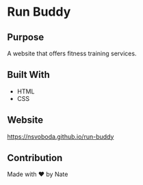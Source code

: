 # Run Buddy

## Purpose
A website that offers fitness training services.

## Built With
* HTML
* CSS

## Website
https://nsvoboda.github.io/run-buddy

## Contribution
Made with ❤️  by Nate
